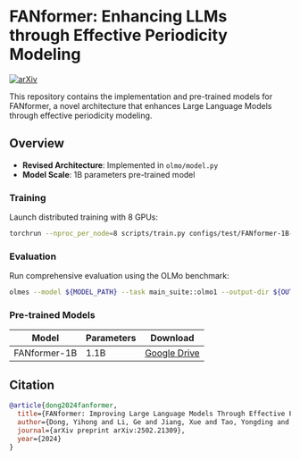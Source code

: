 # FANformer: Enhancing LLMs through Effective Periodicity Modeling

[![arXiv](https://img.shields.io/badge/arXiv-2502.21309-b31b1b.svg)](https://arxiv.org/abs/2502.21309)

This repository contains the implementation and pre-trained models for FANformer, a novel architecture that enhances Large Language Models through effective periodicity modeling.

## Overview
- **Revised Architecture**: Implemented in `olmo/model.py`
- **Model Scale**: 1B parameters pre-trained model

### Training
Launch distributed training with 8 GPUs:
```bash
torchrun --nproc_per_node=8 scripts/train.py configs/test/FANformer-1B-pretrain.yaml
```

### Evaluation
Run comprehensive evaluation using the OLMo benchmark:
```bash
olmes --model ${MODEL_PATH} --task main_suite::olmo1 --output-dir ${OUTPUT_DIR}
```

### Pre-trained Models
| Model          | Parameters | Download |
|----------------|------------|----------|
| FANformer-1B   | 1.1B       | [Google Drive](https://drive.google.com/drive/folders/1lwxxPskEwp5tA2CImITOhiaugGFEVJAs?usp=drive_link) |


## Citation
```bibtex
@article{dong2024fanformer,
  title={FANformer: Improving Large Language Models Through Effective Periodicity Modeling},
  author={Dong, Yihong and Li, Ge and Jiang, Xue and Tao, Yongding and Zhang, Kechi and Zhu, Hao and Liu, Huanyu and Ding, Jiazheng and Li, Jia and Deng, Jinliang and Mei, Hong},
  journal={arXiv preprint arXiv:2502.21309},
  year={2024}
}
